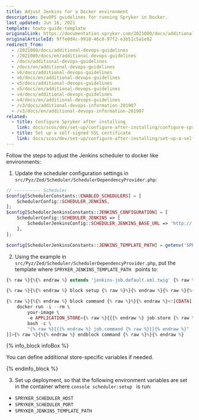 ```yaml
---
title: Adjust Jenkins for a Docker environment
description: DevOPS guidelines for running Spryker in Docker.
last_updated: Jun 16, 2021
template: howto-guide-template
originalLink: https://documentation.spryker.com/2021080/docs/additional-devops-guidelines
originalArticleId: 9ffe0d4c-9910-46c8-97f2-e3b51c5a1e82
redirect_from:
  - /2021080/docs/additional-devops-guidelines
  - /2021080/docs/en/additional-devops-guidelines
  - /docs/additional-devops-guidelines
  - /docs/en/additional-devops-guidelines
  - v6/docs/additional-devops-guidelines
  - v6/docs/en/additional-devops-guidelines
  - v5/docs/additional-devops-guidelines
  - v5/docs/en/additional-devops-guidelines
  - v4/docs/additional-devops-guidelines
  - v4/docs/en/additional-devops-guidelines
  - /v3/docs/additional-devops-information-201907
  - /v3/docs/en/additional-devops-information-201907
related:
  - title: Configure Spryker after installing
    link: docs/scos/dev/set-up/configure-after-installing/configure-spryker-after-installing-with-docker.html
  - title: Set up a self-signed SSL certificate
    link: docs/scos/dev/set-up/configure-after-installing/set-up-a-self-signed-ssl-certificate.html
---
```



Follow the steps to adjust the Jenkins scheduler to docker like environments:

1. Update the scheduler configuration settings in `src/Pyz/Zed/Scheduler/SchedulerDependencyProvider.php`:

```php
// ---------- Scheduler
$config[SchedulerConstants::ENABLED_SCHEDULERS] = [
    SchedulerConfig::SCHEDULER_JENKINS,
];
$config[SchedulerJenkinsConstants::JENKINS_CONFIGURATION] = [
    SchedulerConfig::SCHEDULER_JENKINS => [
        SchedulerJenkinsConfig::SCHEDULER_JENKINS_BASE_URL => 'http://' . getenv('SPRYKER_SCHEDULER_HOST') . ':' . getenv('SPRYKER_SCHEDULER_PORT') . '/',
    ],
];

$config[SchedulerJenkinsConstants::JENKINS_TEMPLATE_PATH] = getenv('SPRYKER_JENKINS_TEMPLATE_PATH');
```

2. Using the example in `src/Pyz/Zed/Scheduler/SchedulerDependencyProvider.php`, put the template where  `SPRYKER_JENKINS_TEMPLATE_PATH ` points to:

```php
{% raw %}{%{% endraw %} extends 'jenkins-job.default.xml.twig' {% raw %}%}{% endraw %}

{% raw %}{%{% endraw %} block setup {% raw %}%}{% endraw %}{% raw %}{%{% endraw %} endblock setup {% raw %}%}{% endraw %}

{% raw %}{%{% endraw %} block command {% raw %}%}{% endraw %}<![CDATA[
    docker run -i --rm \
        your-image \
        -e APPLICATION_STORE={% raw %}{{{% endraw %} job.store {% raw %}}}{% endraw %} \
        bash -c \
        "{% raw %}{{{% endraw %} job.command {% raw %}}}{% endraw %}"
]]>{% raw %}{%{% endraw %} endblock command {% raw %}%}{% endraw %}
```

{% info_block infoBox %}

You can define additional store-specific variables if needed.

{% endinfo_block %}

3. Set up deployment, so that the following environment variables are set in the container where  `console scheduler:setup ` is run:

* `SPRYKER_SCHEDULER_HOST `
* `SPRYKER_SCHEDULER_PORT `
* `SPRYKER_JENKINS_TEMPLATE_PATH `
